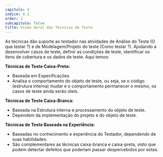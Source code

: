 ```yaml
---
capitulo: 4
indice: 4.1
order: 2
subcapitulo: false
title: Visão Geral das Técnicas de Teste
---
```


<p>
 As técnicas dão suporte ao testador nas atividades de Análise do Teste (O que testar ?) e de Modelagem/Projeto do teste (Como testar ?). Ajudando a desenvolver casos de teste, definir as condições de teste, identificar os itens de cobertura e os dados de teste. 
 Aqui temos: 
</p>

<div>
    <span><b>Técnicas de Teste Caixa-Preta:</b></span>
    <ul>
        <li>Baseada em Especificações.</li>
        <li>Analisa o comportamento do objeto de teste, ou seja, se o código (estrutura interna) mudar e o comportamento permanecer o mesmo, os casos de teste ainda serão úteis.</li>
    </ul>
</div>

<div>
    <span><b>Técnicas de Teste Caixa-Branca:</b></span>
    <ul>
        <li>Baseada na Estrutura interna e processamento do objeto de teste.</li>
        <li>Dependem da implementação do projeto e do objeto de teste.</li>
    </ul>
</div>

<div>
    <span><b>Técnicas de Teste Baseada na Experiência:</b></span>
    <ul>
        <li>Baseadas no conhecimento e experiência do Testador, dependendo de suas habilidades.</li>
        <li>São complementares as técnicas caixa-branca e caixa-preta, visto que podem detectar defeitos que poderiam passar despercebidos por estas.</li>
    </ul>
</div>
